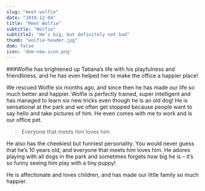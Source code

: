 ```yaml
---
slug: "meet-wolfie"
date: "2019-12-04"
title: "Meet Wolfie"
subtitle: "Wolfie"
subtitle2: "He’s big, but definitely not bad"
thumb: "wolfie-header.jpg"
dom: false
icon: 'dom-new-icon.png'
---
```


###Wolfie has brightened up Tatiana’s life with his playfulness and friendliness, and he has even helped her to make the office a happier place! 

We rescued Wolfie six months ago, and since then he has made our life so much better and happier. Wolfie is perfectly trained, super intelligent and has managed to learn six new tricks even though he is an old dog! He is sensational at the park and we often get stopped because people want to say hello and take pictures of him. He even comes with me to work and is our office pet.

> Everyone that meets him loves him

 He also has the cheekiest but funniest personality. You would never guess that he’s 10 years old, and everyone that meets him loves him. He adores playing with all dogs in the park and sometimes forgets how big he is – it’s so funny seeing him play with a tiny puppy! 

He is affectionate and loves children, and has made our little family so much happier. 